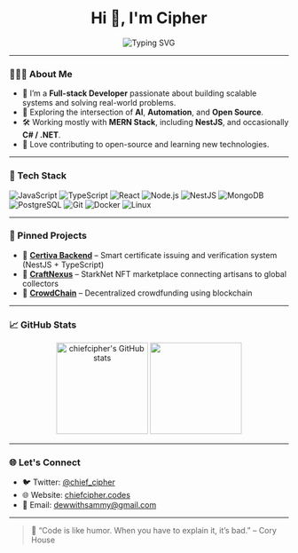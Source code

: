 <h1 align="center">Hi 👋, I'm Cipher</h1>

<p align="center">
  <img src="https://readme-typing-svg.demolab.com?font=Fira+Code&duration=3000&pause=1000&center=true&vCenter=true&width=435&lines=Full-stack+Developer;AI+%26+Automation+Enthusiast;Open+Source+Advocate;Problem+Solver+with+Code" alt="Typing SVG" />
</p>

---

### 👨🏽‍💻 About Me

- 🔭 I’m a **Full-stack Developer** passionate about building scalable systems and solving real-world problems.
- 🧠 Exploring the intersection of **AI**, **Automation**, and **Open Source**.
- 🛠️ Working mostly with **MERN Stack**, including **NestJS**, and occasionally **C# / .NET**.
- 🧩 Love contributing to open-source and learning new technologies.

---

### 🧰 Tech Stack

![JavaScript](https://img.shields.io/badge/-JavaScript-black?style=flat-square&logo=javascript)
![TypeScript](https://img.shields.io/badge/-TypeScript-3178C6?style=flat-square&logo=typescript&logoColor=white)
![React](https://img.shields.io/badge/-React-black?style=flat-square&logo=react)
![Node.js](https://img.shields.io/badge/-Node.js-black?style=flat-square&logo=node.js)
![NestJS](https://img.shields.io/badge/-NestJS-E0234E?style=flat-square&logo=nestjs&logoColor=white)
![MongoDB](https://img.shields.io/badge/-MongoDB-black?style=flat-square&logo=mongodb)
![PostgreSQL](https://img.shields.io/badge/-PostgreSQL-336791?style=flat-square&logo=postgresql&logoColor=white)
![Git](https://img.shields.io/badge/-Git-black?style=flat-square&logo=git)
![Docker](https://img.shields.io/badge/-Docker-black?style=flat-square&logo=docker)
![Linux](https://img.shields.io/badge/-Linux-black?style=flat-square&logo=linux)

---

### 📌 Pinned Projects

- 🔹 [**Certiva Backend**](https://github.com/chiefcipher/certiva_backend) – Smart certificate issuing and verification system (NestJS + TypeScript)
- 🔹 [**CraftNexus**](https://github.com/chiefcipher/CraftNexus) – StarkNet NFT marketplace connecting artisans to global collectors
- 🔹 [**CrowdChain**](https://github.com/chiefcipher/crowdchain) – Decentralized crowdfunding using blockchain

---

### 📈 GitHub Stats

<p align="center">
  <img src="https://github-readme-stats.vercel.app/api?username=chiefcipher&show_icons=true&theme=github_dark" alt="chiefcipher's GitHub stats" height="165" />
  <img src="https://github-readme-streak-stats.herokuapp.com?user=chiefcipher&theme=github-dark&hide_border=true" height="165" />
</p>

---

### 🌐 Let's Connect

- 🐦 Twitter: [@chief_cipher](https://twitter.com/chief_cipher)
- 🌐 Website: [chiefcipher.codes](https://chiefcipher.codes)
- 📧 Email: [dewwithsammy@gmail.com](mailto:dewwithsammy@gmail.com)

---

> 🚀 “Code is like humor. When you have to explain it, it’s bad.” – Cory House
